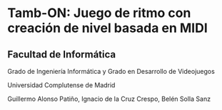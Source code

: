 # Tamb-ON: Juego de ritmo con creación de nivel basada en MIDI

## Facultad de Informática

Grado de Ingeniería Informática y Grado en Desarrollo de Videojuegos

Universidad Complutense de Madrid

Guillermo Alonso Patiño,
Ignacio de la Cruz Crespo,
Belén Solla Sanz


